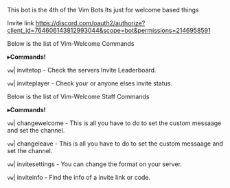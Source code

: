 This bot is the 4th of the Vim Bots 
Its just for welcome based things

Invite link https://discord.com/oauth2/authorize?client_id=764606143812993044&scope=bot&permissions=2146958591

Below is the list of Vim-Welcome Commands

**__▸Commands!__** 

`vw`| invitetop - Check the servers Invite Leaderboard.

`vw`| inviteplayer - Check your or anyone elses invite status.

Below is the list of Vim-Welcome Staff Commands

**__▸Commands!__** 

`vw`| changewelcome - This is all you have to do to set the custom messaage and set the channel.

`vw`| changeleave - This is all you have to do to set the custom messaage and set the channel.

`vw`| invitesettings - You can change the format on your server.

`vw`| inviteinfo - Find the info of a invite link or code.
